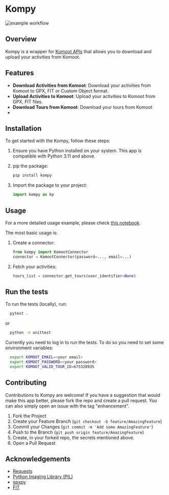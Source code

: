# Kompy

![example workflow](https://github.com/tsadoq/kompy/actions/workflows/python-app.yml/badge.svg)

## Overview

Kompy is a wrapper for [Komoot APIs](https://static.komoot.de/doc/external-api/v007/index.html) that allows you to
download and upload your activities from Komoot.

## Features

- **Download Activities from Komoot**: Download your activities from Komoot to GPX, FIT or Custom Object format.
- **Upload Activities to Komoot**: Upload your activities to Komoot from GPX, FIT files.
- **Download Tours from Komoot**: Download your tours from Komoot
-

## Installation

To get started with the Kompy, follow these steps:

1. Ensure you have Python installed on your system. This app is compatible with Python 3.11 and above.

2. pip the package:

    ```bash
    pip install kompy
    ```
3. Import the package to your project:
    ```python
   import kompy as kp
    ```

## Usage

For a more detailed usage example, please
check [this notebook](https://github.com/Tsadoq/kompy/blob/main/examples/run_kompy.ipynb).

The most basic usage is:

1. Create a connector:
    ```python
   from kompy import KomootConnector
   connector = KomootConnector(password=..., email=...)
    ```
2. Fetch your activities:
    ```python
   tours_list = connector.get_tours(user_identifier=None)
    ```

## Run the tests

To run the tests (locally), run:

```bash
  pytest .
```

or
```bash
  python -m unittest
```
Currently you need to log in to run the tests. To do so you need to set some environment variables:

```bash
  export KOMOOT_EMAIL=<your email>
  export KOMOOT_PASSWORD=<your password>
  export KOMOOT_VALID_TOUR_ID=675328935
```

## Contributing

Contributions to Kompy are welcome! If you have a suggestion that would make this app better, please fork the repo
and create a pull request. You can also simply open an issue with the tag "enhancement".

1. Fork the Project
2. Create your Feature Branch (`git checkout -b feature/AmazingFeature`)
3. Commit your Changes (`git commit -m 'Add some AmazingFeature'`)
4. Push to the Branch (`git push origin feature/AmazingFeature`)
5. Create, in your forked repo, the secrets mentioned above.
6. Open a Pull Request

## Acknowledgements

- [Requests](https://docs.python-requests.org/en/latest/)
- [Python Imaging Library (PIL)](https://python-pillow.org/)
- [gpxpy](https://github.com/tkrajina/gpxpy)
- [FIT](https://pypi.org/project/fit-tool/)
